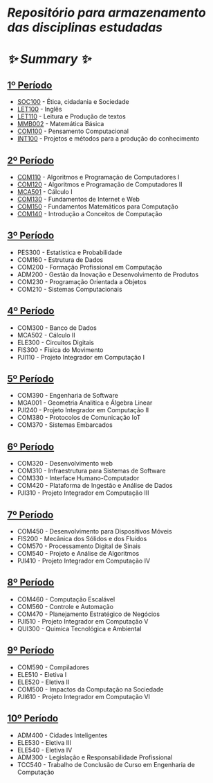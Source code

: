 # _Repositório para armazenamento das disciplinas estudadas_

# _✨ Summary ✨_

## [1º Período](PERÍODO_01)
- [SOC100](PERÍODO_01/SOC100) - Ética, cidadania e Sociedade
- [LET100](PERÍODO_01/LET100) - Inglês
- [LET110](PERÍODO_01/LET110) - Leitura e Produção de textos
- [MMB002](PERÍODO_01/MMB002) - Matemática Básica
- [COM100](PERÍODO_01/COM100) - Pensamento Computacional
- [INT100](PERÍODO_01/INT100) - Projetos e métodos para a produção do conhecimento

## [2º Período](PERÍODO_02)
- [COM110](PERÍODO_02/COM110) - Algoritmos e Programação de Computadores I
- [COM120](PERÍODO_02/COM120) - Algoritmos e Programação de Computadores II
- [MCA501](PERÍODO_02/MCA501) - Cálculo I
- [COM130](PERÍODO_02/COM130) - Fundamentos de Internet e Web
- [COM150](PERÍODO_02/COM150) - Fundamentos Matemáticos para Computação
- [COM140](PERÍODO_02/COM140) - Introdução a Conceitos de Computação

## [3º Período](PERÍODO_03)
- PES300 - Estatística e Probabilidade
- COM160 - Estrutura de Dados
- COM200 - Formação Profissional em Computação
- ADM200 - Gestão da Inovação e Desenvolvimento de Produtos
- COM230 - Programação Orientada a Objetos
- COM210 - Sistemas Computacionais

## [4º Período](PERÍODO_04)
- COM300 - Banco de Dados
- MCA502 - Cálculo II
- ELE300 - Circuitos Digitais
- FIS300 - Física do Movimento
- PJI110 - Projeto Integrador em Computação I

## [5º Período](PERÍODO_05)
- COM390 - Engenharia de Software
- MGA001 - Geometria Analítica e Álgebra Linear
- PJI240 - Projeto Integrador em Computação II
- COM380 - Protocolos de Comunicação IoT
- COM370 - Sistemas Embarcados

## [6º Período](PERÍODO_06)
- COM320 - Desenvolvimento web
- COM310 - Infraestrutura para Sistemas de Software
- COM330 - Interface Humano-Computador
- COM420 - Plataforma de Ingestão e Análise de Dados
- PJI310 - Projeto Integrador em Computação III

## [7º Período](PERÍODO_07)
- COM450 - Desenvolvimento para Dispositivos Móveis
- FIS200 - Mecânica dos Sólidos e dos Fluidos
- COM570 - Processamento Digital de Sinais
- COM540 - Projeto e Análise de Algoritmos
- PJI410 - Projeto Integrador em Computação IV

## [8º Período](PERÍODO_08)
- COM460 - Computação Escalável
- COM560 - Controle e Automação
- COM470 - Planejamento Estratégico de Negócios
- PJI510 - Projeto Integrador em Computação V
- QUI300 - Quimica Tecnológica e Ambiental

## [9º Período](PERÍODO_09)
- COM590 - Compiladores
- ELE510 - Eletiva I
- ELE520 - Eletiva II
- COM500 - Impactos da Computação na Sociedade
- PJI610 - Projeto Integrador em Computação VI

## [10º Período](PERÍODO_10)
- ADM400 - Cidades Inteligentes
- ELE530 - Eletiva III
- ELE540 - Eletiva IV
- ADM300 - Legislação e Responsabilidade Profissional
- TCC540 - Trabalho de Conclusão de Curso em Engenharia de Computação